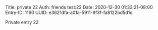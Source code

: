 Title: private 22
Auth: friends test:22
Date: 2020-12-30 01:33:21-08:00
Entry-ID: 1160
UUID: e3621dfa-a01a-5911-9f3f-fa8122bd5d1d

Private entry 22